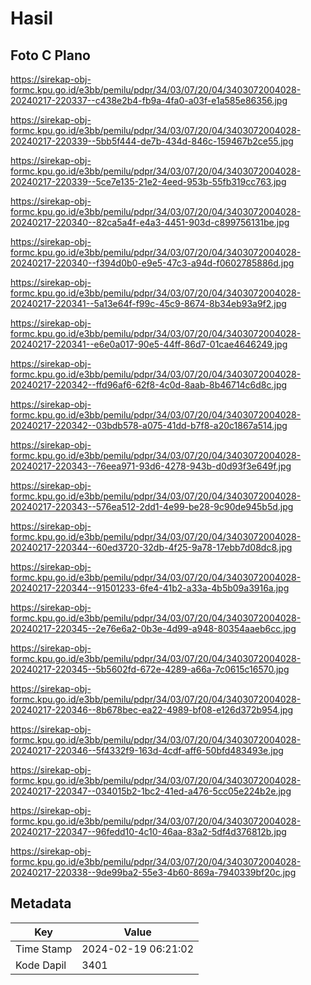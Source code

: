 # Hasil

## Foto C Plano

https://sirekap-obj-formc.kpu.go.id/e3bb/pemilu/pdpr/34/03/07/20/04/3403072004028-20240217-220337--c438e2b4-fb9a-4fa0-a03f-e1a585e86356.jpg

https://sirekap-obj-formc.kpu.go.id/e3bb/pemilu/pdpr/34/03/07/20/04/3403072004028-20240217-220339--5bb5f444-de7b-434d-846c-159467b2ce55.jpg

https://sirekap-obj-formc.kpu.go.id/e3bb/pemilu/pdpr/34/03/07/20/04/3403072004028-20240217-220339--5ce7e135-21e2-4eed-953b-55fb319cc763.jpg

https://sirekap-obj-formc.kpu.go.id/e3bb/pemilu/pdpr/34/03/07/20/04/3403072004028-20240217-220340--82ca5a4f-e4a3-4451-903d-c899756131be.jpg

https://sirekap-obj-formc.kpu.go.id/e3bb/pemilu/pdpr/34/03/07/20/04/3403072004028-20240217-220340--f394d0b0-e9e5-47c3-a94d-f0602785886d.jpg

https://sirekap-obj-formc.kpu.go.id/e3bb/pemilu/pdpr/34/03/07/20/04/3403072004028-20240217-220341--5a13e64f-f99c-45c9-8674-8b34eb93a9f2.jpg

https://sirekap-obj-formc.kpu.go.id/e3bb/pemilu/pdpr/34/03/07/20/04/3403072004028-20240217-220341--e6e0a017-90e5-44ff-86d7-01cae4646249.jpg

https://sirekap-obj-formc.kpu.go.id/e3bb/pemilu/pdpr/34/03/07/20/04/3403072004028-20240217-220342--ffd96af6-62f8-4c0d-8aab-8b46714c6d8c.jpg

https://sirekap-obj-formc.kpu.go.id/e3bb/pemilu/pdpr/34/03/07/20/04/3403072004028-20240217-220342--03bdb578-a075-41dd-b7f8-a20c1867a514.jpg

https://sirekap-obj-formc.kpu.go.id/e3bb/pemilu/pdpr/34/03/07/20/04/3403072004028-20240217-220343--76eea971-93d6-4278-943b-d0d93f3e649f.jpg

https://sirekap-obj-formc.kpu.go.id/e3bb/pemilu/pdpr/34/03/07/20/04/3403072004028-20240217-220343--576ea512-2dd1-4e99-be28-9c90de945b5d.jpg

https://sirekap-obj-formc.kpu.go.id/e3bb/pemilu/pdpr/34/03/07/20/04/3403072004028-20240217-220344--60ed3720-32db-4f25-9a78-17ebb7d08dc8.jpg

https://sirekap-obj-formc.kpu.go.id/e3bb/pemilu/pdpr/34/03/07/20/04/3403072004028-20240217-220344--91501233-6fe4-41b2-a33a-4b5b09a3916a.jpg

https://sirekap-obj-formc.kpu.go.id/e3bb/pemilu/pdpr/34/03/07/20/04/3403072004028-20240217-220345--2e76e6a2-0b3e-4d99-a948-80354aaeb6cc.jpg

https://sirekap-obj-formc.kpu.go.id/e3bb/pemilu/pdpr/34/03/07/20/04/3403072004028-20240217-220345--5b5602fd-672e-4289-a66a-7c0615c16570.jpg

https://sirekap-obj-formc.kpu.go.id/e3bb/pemilu/pdpr/34/03/07/20/04/3403072004028-20240217-220346--8b678bec-ea22-4989-bf08-e126d372b954.jpg

https://sirekap-obj-formc.kpu.go.id/e3bb/pemilu/pdpr/34/03/07/20/04/3403072004028-20240217-220346--5f4332f9-163d-4cdf-aff6-50bfd483493e.jpg

https://sirekap-obj-formc.kpu.go.id/e3bb/pemilu/pdpr/34/03/07/20/04/3403072004028-20240217-220347--034015b2-1bc2-41ed-a476-5cc05e224b2e.jpg

https://sirekap-obj-formc.kpu.go.id/e3bb/pemilu/pdpr/34/03/07/20/04/3403072004028-20240217-220347--96fedd10-4c10-46aa-83a2-5df4d376812b.jpg

https://sirekap-obj-formc.kpu.go.id/e3bb/pemilu/pdpr/34/03/07/20/04/3403072004028-20240217-220338--9de99ba2-55e3-4b60-869a-7940339bf20c.jpg


## Metadata

| Key        | Value               |
| ---------- | ------------------- |
| Time Stamp | 2024-02-19 06:21:02 |
| Kode Dapil | 3401                |



